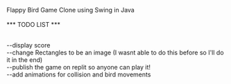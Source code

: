 Flappy Bird Game Clone using Swing in Java <br>
 <br>
*** TODO LIST *** <br>
<br>

--display score <br>
--change Rectangles to be an image (I wasnt able to do this before so I'll do it in the end) <br>
--publish the game on replit so anyone can play it! <br>
--add animations for collision and bird movements <br>

